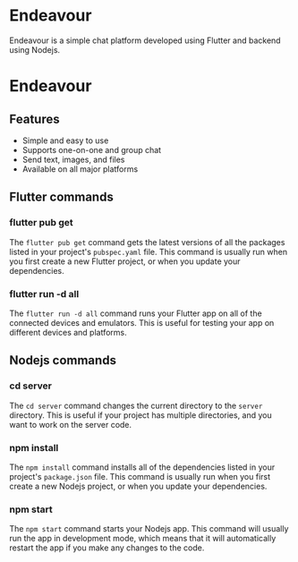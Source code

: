 # Endeavour

Endeavour is a simple chat platform developed using Flutter and backend using Nodejs.

# Endeavour

## Features

* Simple and easy to use
* Supports one-on-one and group chat
* Send text, images, and files
* Available on all major platforms

## Flutter commands

### flutter pub get

The `flutter pub get` command gets the latest versions of all the packages listed in your project's `pubspec.yaml` file. This command is usually run when you first create a new Flutter project, or when you update your dependencies.

### flutter run -d all

The `flutter run -d all` command runs your Flutter app on all of the connected devices and emulators. This is useful for testing your app on different devices and platforms.

## Nodejs commands

### cd server

The `cd server` command changes the current directory to the `server` directory. This is useful if your project has multiple directories, and you want to work on the server code.

### npm install

The `npm install` command installs all of the dependencies listed in your project's `package.json` file. This command is usually run when you first create a new Nodejs project, or when you update your dependencies.

### npm start

The `npm start` command starts your Nodejs app. This command will usually run the app in development mode, which means that it will automatically restart the app if you make any changes to the code.

